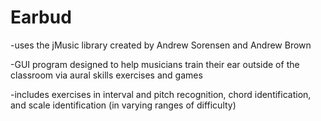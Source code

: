 # Earbud

-uses the jMusic library created by Andrew Sorensen and Andrew Brown

-GUI program designed to help musicians train their ear outside of the classroom via aural skills exercises and games

-includes exercises in interval and pitch recognition, chord identification, and scale identification (in varying ranges of difficulty)
